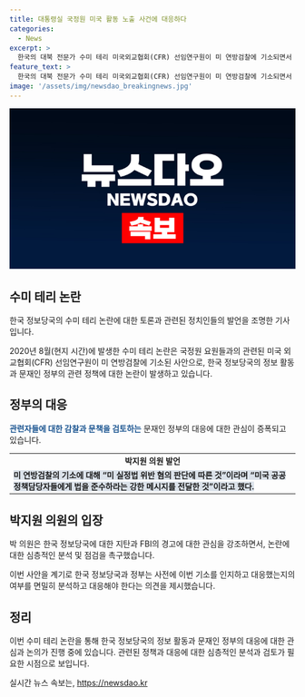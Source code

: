 ```yaml
---
title: 대통령실 국정원 미국 활동 노출 사건에 대응하다
categories:
  - News
excerpt: >
  한국의 대북 전문가 수미 테리 미국외교협회(CFR) 선임연구원이 미 연방검찰에 기소되면서 한국 정보당국의 정보 활동 민낯이 드러나며 논란이 일었습니다. 이에 박지원 의원은 문재인 정부의 기소에 대한 감찰과 문책을 촉구하고, 국정원을 갈라치는 것은 정보 역량을 훼손할 수 있다고 지적했습니다. 또한, FBI의 경고와 이번 기소와의 관련성에 대해 분석해야 한다고 강조했습니다. 이에 대해 대통령실 고위 관계자는 관련하여 검토가 필요하다고 답변하며, 미국의 보안 지키는 태도를 모범으로 삼아야 한다고 언급했습니다.
feature_text: >
  한국의 대북 전문가 수미 테리 미국외교협회(CFR) 선임연구원이 미 연방검찰에 기소되면서 한국 정보당국의 정보 활동 민낯이 드러나며 논란이 일었습니다. 이에 박지원 의원은 문재인 정부의 기소에 대한 감찰과 문책을 촉구하고, 국정원을 갈라치는 것은 정보 역량을 훼손할 수 있다고 지적했습니다. 또한, FBI의 경고와 이번 기소와의 관련성에 대해 분석해야 한다고 강조했습니다. 이에 대해 대통령실 고위 관계자는 관련하여 검토가 필요하다고 답변하며, 미국의 보안 지키는 태도를 모범으로 삼아야 한다고 언급했습니다.
image: '/assets/img/newsdao_breakingnews.jpg'
---
```


<p><img src="/assets/img/newsdao_breakingnews.jpg" alt="cryptoinkorea 속보" /></p>

<h2 data-ke-size="size26">수미 테리 논란</h2>

<p>한국 정보당국의 수미 테리 논란에 대한 토론과 관련된 정치인들의 발언을 조명한 기사입니다.</p>

<p data-ke-size="size16">2020년 8월(현지 시간)에 발생한 수미 테리 논란은 국정원 요원들과의 관련된 미국 외교협회(CFR) 선임연구원이 미 연방검찰에 기소된 사안으로, 한국 정보당국의 정보 활동과 문재인 정부의 관련 정책에 대한 논란이 발생하고 있습니다.</p>

<h2 data-ke-size="size26">정부의 대응</h2>

<p><b><span style="color: #1a5490;">관련자들에 대한 감찰과 문책을 검토하는</span></b> 문재인 정부의 대응에 대한 관심이 증폭되고 있습니다.</p>

<table>
  <tr>
    <td style="text-align: center; height: 17px;"><b>박지원 의원 발언</b></td>
  </tr>
  <tr>
    <td><b><span style="background-color: #21538527;">미 연방검찰의 기소에 대해 “미 실정법 위반 혐의 판단에 따른 것”이라며 “미국 공공정책담당자들에게 법을 준수하라는 강한 메시지를 전달한 것”이라고 했다.</span></b></td>
  </tr>
</table>

<h2 data-ke-size="size26">박지원 의원의 입장</h2>

<p>박 의원은 한국 정보당국에 대한 지탄과 FBI의 경고에 대한 관심을 강조하면서, 논란에 대한 심층적인 분석 및 점검을 촉구했습니다.</p>

<p data-ke-size="size16">이번 사안을 계기로 한국 정보당국과 정부는 사전에 이번 기소를 인지하고 대응했는지의 여부를 면밀히 분석하고 대응해야 한다는 의견을 제시했습니다.</p>

<h2 data-ke-size="size26">정리</h2>

<p>이번 수미 테리 논란을 통해 한국 정보당국의 정보 활동과 문재인 정부의 대응에 대한 관심과 논의가 진행 중에 있습니다. 관련된 정책과 대응에 대한 심층적인 분석과 검토가 필요한 시점으로 보입니다.</p>
실시간 뉴스 속보는, <a href="https://newsdao.kr" rel="dofollow">https://newsdao.kr</a>


